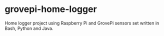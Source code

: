 # grovepi-home-logger
Home logger project using Raspberry Pi and GrovePi sensors set written in Bash, Python and Java.
